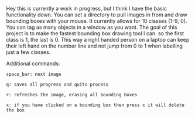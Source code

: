 Hey this is currently a work in progress, but I think I have the basic functionality down. You can set a directory to pull images in from and draw bounding boxes with your mouse. It currently allows for 10 classes (1-9, 0). You can tag as many objects in a window as you want. The goal of this project is to make the fastest bounding box drawing tool I can. so the first class is 1, the last is 0. This way a right handed person on a laptop can keep their left hand on the number line and not jump from 0 to 1 when labelling just a few classes.

Additional commands:

`space_bar: next image`

`q: saves all progress and quits process`

`r: refreshes the image, erasing all bounding boxes`

`x: if you have clicked on a bounding box then press x it will delete the box`
